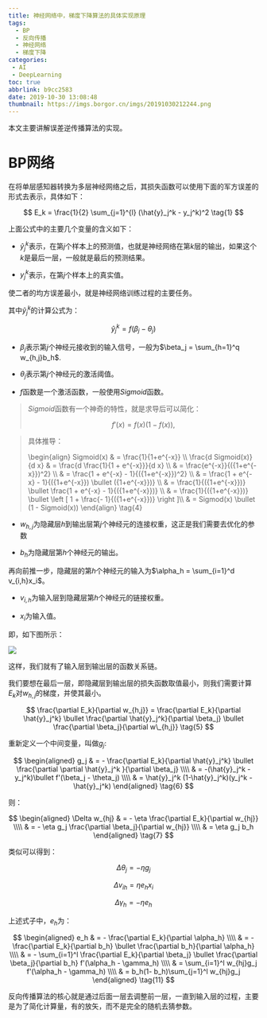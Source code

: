 ```yaml
---
title: 神经网络中，梯度下降算法的具体实现原理
tags:
  - BP
  - 反向传播
  - 神经网络
  - 梯度下降
categories:
 - AI
 - DeepLearning
toc: true
abbrlink: b9cc2583
date: 2019-10-30 13:08:48
thumbnail: https://imgs.borgor.cn/imgs/20191030212244.png
---
```


本文主要讲解误差逆传播算法的实现。

# BP网络

在将单层感知器转换为多层神经网络之后，其损失函数可以使用下面的军方误差的形式去表示，具体如下：

$$
E_k = \frac{1}{2} \sum_{j=1}^{l} (\hat{y}_j^k - y_j^k)^2
\tag{1}
$$

<!-- more -->

上面公式中的主要几个变量的含义如下：

* $\hat{y}_j^k$表示，在第$j$个样本上的预测值，也就是神经网络在第$k$层的输出，如果这个$k$是最后一层，一般就是最后的预测结果。

* $y_j^k$表示，在第$j$个样本上的真实值。

使二者的均方误差最小，就是神经网络训练过程的主要任务。

其中$\hat{y}_j^k$的计算公式为：

$$
\hat{y}_j^k = f(\beta_j - \theta_j)
\tag{2}
$$

* $\beta_j$表示第$j$个神经元接收到的输入信号，一般为$\beta_j = \sum_{h=1}^q w_{h,j}b_h$.

* $\theta_j$表示第$j$个神经元的激活阈值。

* $f$函数是一个激活函数，一般使用$Sigmoid$函数。

> $Sigmoid$函数有一个神奇的特性，就是求导后可以简化：
> 
> $$
> f'(x) = f(x)(1-f(x)),
> \tag{3}
> $$

>  具体推导：
> 
> <raw>
> \begin{align}
> Sigmoid(x) & = \frac{1}{1+e^{-x}} \\
> \frac{d Sigmoid(x)}{d x} & = \frac{d \frac{1}{1 + e^{-x}}}{d x} \\
> & = \frac{e^{-x}}{({1+e^{-x}})^2} \\
> & = \frac{1 + e^{-x} - 1}{({1+e^{-x}})^2} \\
> & =  \frac{1 + e^{-x} - 1}{({1+e^{-x}}) \bullet ({1+e^{-x}})} \\
> & =  \frac{1}{({1+e^{-x}})} \bullet \frac{1 + e^{-x} - 1}{({1+e^{-x}})} \\
> & =  \frac{1}{({1+e^{-x}})} \bullet  \left [ 1 + \frac{- 1}{({1+e^{-x}})} \right ]\\
> & = Sigmod(x) \bullet (1 - Sigmoid(x))
>  \end{align}
>  \tag{4}
>  </raw>

* $w_{h,j}$为隐藏层$h$到输出层第$j$个神经元的连接权重，这正是我们需要去优化的参数

* $b_h$为隐藏层第$h$个神经元的输出。

再向前推一步，隐藏层的第$h$个神经元的输入为$\alpha_h = \sum_{i=1}^d v_{i,h}x_i$。

* $v_{i,h}$为输入层到隐藏层第$h$个神经元的链接权重。

* $x_i$为输入值。

即，如下图所示：  

![](https://imgs.borgor.cn/imgs/20191030135554.png)

这样，我们就有了输入层到输出层的函数关系链。

我们要想在最后一层，即隐藏层到输出层的损失函数取值最小，则我们需要计算$E_k$对$w_{h,j}$的梯度，并使其最小。

$$
\frac{\partial E_k}{\partial w_{h,j}} = \frac{\partial E_k}{\partial \hat{y}_j^k} \bullet \frac{\partial \hat{y}_j^k}{\partial \beta_j} \bullet \frac{\partial \beta_j}{\partial w\_{h,j}}
\tag{5}
$$

重新定义一个中间变量，叫做$g_j$:

$$
\begin{aligned}
g_j & = - \frac{\partial E_k}{\partial \hat{y}_j^k} \bullet \frac{\partial \partial \hat{y}_j^k }{\partial \beta_j} \\\\
& = -(\hat{y}_j^k - y_j^k)\bullet f'(\beta_j - \theta_j) \\\\
& = \hat{y}_j^k (1-\hat{y}_j^k)(y_j^k -\hat{y}_j^k)
\end{aligned}
\tag{6}
$$

则：

$$
\begin{aligned}
\Delta w_{hj} & = - \eta \frac{\partial E_k}{\partial w_{hj}} \\\\
& = - \eta g_j \frac{\partial \beta_j}{\partial w_{hj}} \\\\
& = \eta g_j b_h
\end{aligned}
\tag{7}
$$

类似可以得到：

$$
\Delta \theta_j = - \eta g_j 
\tag{8}
$$

$$
\Delta v_{ih} = \eta e_h x_i
\tag{9}
$$

$$
\Delta \gamma_h = - \eta e_h
\tag{10}
$$

上述式子中，$e_h$为：

$$
\begin{aligned}
e_h & =  - \frac{\partial E_k}{\partial \alpha_h} \\\\
& = - \frac{\partial E_k}{\partial b_h} \bullet \frac{\partial b_h}{\partial \alpha_h} \\\\
& = - \sum_{i=1}^l \frac{\partial E_k}{\partial \beta_j} \bullet \frac{\partial \beta_j}{\partial b_h} f'(\alpha_h - \gamma_h) \\\\
& = \sum_{i=1}^l w_{hj}g_j f'(\alpha_h - \gamma_h) \\\\
& = b_h(1- b_h)\sum_{j=1}^l w_{hj}g_j
\end{aligned}
\tag{11}
$$

反向传播算法的核心就是通过后面一层去调整前一层，一直到输入层的过程，主要是为了简化计算量，有的放矢，而不是完全的随机去猜参数。
